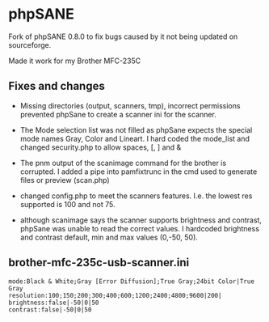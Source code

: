 # phpSANE
Fork of phpSANE 0.8.0 to fix bugs caused by it not being updated on sourceforge.

Made it work for my Brother MFC-235C

## Fixes and changes

* Missing directories (output, scanners, tmp), incorrect permissions prevented phpSane to create a scanner ini for the scanner.

* The Mode selection list was not filled as phpSane expects the special mode names Gray, Color and Lineart. I hard coded the mode_list and changed security.php to allow spaces, [, ] and &

* The pnm output of the scanimage command for the brother is corrupted. I added a pipe into pamfixtrunc in the cmd used to generate files or preview (scan.php)

* changed config.php to meet the scanners features. I.e. the lowest res supported is 100 and not 75.

* although scanimage says the scanner supports brightness and contrast, phpSane was unable to read the correct values. I hardcoded  brightness and contrast default, min and max values (0,-50, 50).

## brother-mfc-235c-usb-scanner.ini

	mode:Black & White;Gray [Error Diffusion];True Gray;24bit Color|True Gray
	resolution:100;150;200;300;400;600;1200;2400;4800;9600|200|
	brightness:false|-50|0|50
	contrast:false|-50|0|50
